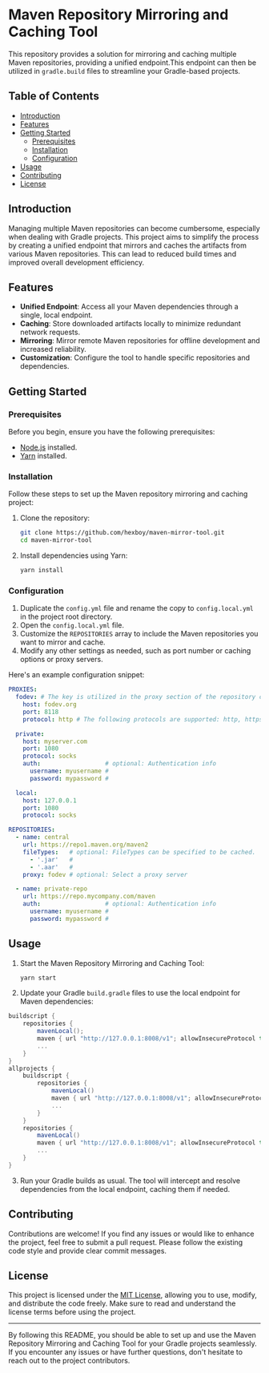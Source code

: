 # Maven Repository Mirroring and Caching Tool

This repository provides a solution for mirroring and caching multiple Maven repositories, providing a unified endpoint.This endpoint can then be utilized in `gradle.build` files to streamline your Gradle-based projects.

## Table of Contents

- [Introduction](#introduction)
- [Features](#features)
- [Getting Started](#getting-started)
  - [Prerequisites](#prerequisites)
  - [Installation](#installation)
  - [Configuration](#configuration)
- [Usage](#usage)
- [Contributing](#contributing)
- [License](#license)

## Introduction

Managing multiple Maven repositories can become cumbersome, especially when dealing with Gradle projects. This project aims to simplify the process by creating a unified endpoint that mirrors and caches the artifacts from various Maven repositories. This can lead to reduced build times and improved overall development efficiency.

## Features

- **Unified Endpoint**: Access all your Maven dependencies through a single, local endpoint.
- **Caching**: Store downloaded artifacts locally to minimize redundant network requests.
- **Mirroring**: Mirror remote Maven repositories for offline development and increased reliability.
- **Customization**: Configure the tool to handle specific repositories and dependencies.

## Getting Started

### Prerequisites

Before you begin, ensure you have the following prerequisites:

- [Node.js](https://nodejs.org/) installed.
- [Yarn](https://classic.yarnpkg.com/en/docs/install/) installed.

### Installation

Follow these steps to set up the Maven repository mirroring and caching project:

1. Clone the repository:

   ```bash
   git clone https://github.com/hexboy/maven-mirror-tool.git
   cd maven-mirror-tool
   ```

2. Install dependencies using Yarn:

   ```bash
   yarn install
   ```

### Configuration

1. Duplicate the `config.yml` file and rename the copy to `config.local.yml` in the project root directory.
2. Open the `config.local.yml` file.
3. Customize the `REPOSITORIES` array to include the Maven repositories you want to mirror and cache.
4. Modify any other settings as needed, such as port number or caching options or proxy servers.

Here's an example configuration snippet:

```yaml
PROXIES:
  fodev: # The key is utilized in the proxy section of the repository configuration.
    host: fodev.org
    port: 8118
    protocol: http # The following protocols are supported: http, https, and socks.

  private:
    host: myserver.com
    port: 1080
    protocol: socks
    auth:                  # optional: Authentication info
      username: myusername #
      password: mypassword #

  local:
    host: 127.0.0.1
    port: 1080
    protocol: socks

REPOSITORIES:
  - name: central
    url: https://repo1.maven.org/maven2
    fileTypes:   # optional: FileTypes can be specified to be cached.
      - '.jar'   #
      - '.aar'   #
    proxy: fodev # optional: Select a proxy server

  - name: private-repo
    url: https://repo.mycompany.com/maven
    auth:                  # optional: Authentication info
      username: myusername #
      password: mypassword #
```

## Usage

1. Start the Maven Repository Mirroring and Caching Tool:

   ```bash
   yarn start
   ```

2. Update your Gradle `build.gradle` files to use the local endpoint for Maven dependencies:

```groovy
buildscript {
    repositories {
        mavenLocal();
        maven { url "http://127.0.0.1:8008/v1"; allowInsecureProtocol true } // Replace with your configured port
        ...
    }
}
allprojects {
    buildscript {
        repositories {
            mavenLocal()
            maven { url "http://127.0.0.1:8008/v1"; allowInsecureProtocol true }
            ...
        }
    }
    repositories {
        mavenLocal()
        maven { url "http://127.0.0.1:8008/v1"; allowInsecureProtocol true }
        ...
    }
}
```

3. Run your Gradle builds as usual. The tool will intercept and resolve dependencies from the local endpoint, caching them if needed.

## Contributing

Contributions are welcome! If you find any issues or would like to enhance the project, feel free to submit a pull request. Please follow the existing code style and provide clear commit messages.

## License

This project is licensed under the [MIT License](LICENSE), allowing you to use, modify, and distribute the code freely. Make sure to read and understand the license terms before using the project.

---

By following this README, you should be able to set up and use the Maven Repository Mirroring and Caching Tool for your Gradle projects seamlessly. If you encounter any issues or have further questions, don't hesitate to reach out to the project contributors.
